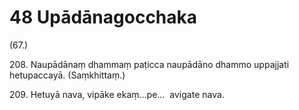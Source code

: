

# 48 Upādānagocchaka


(67.)

208\. Naupādānaṃ dhammaṃ paṭicca naupādāno dhammo uppajjati hetupaccayā. (Saṃkhittaṃ.)

209\. Hetuyā nava, vipāke ekaṃ…pe…  avigate nava.




